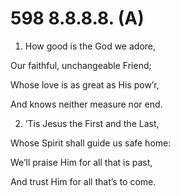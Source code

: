 # 598 8.8.8.8. (A)

1.  How good is the God we adore,

Our faithful, unchangeable Friend;

Whose love is as great as His pow’r,

And knows neither measure nor end.

2.  ’Tis Jesus the First and the Last,

Whose Spirit shall guide us safe home:

We’ll praise Him for all that is past,

And trust Him for all that’s to come.

